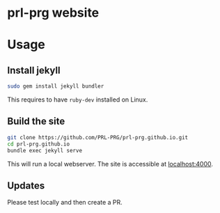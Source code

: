 # prl-prg website

# Usage

## Install jekyll

```sh
sudo gem install jekyll bundler
```

This requires to have `ruby-dev` installed on Linux.

## Build the site

```sh
git clone https://github.com/PRL-PRG/prl-prg.github.io.git
cd prl-prg.github.io
bundle exec jekyll serve
```

This will run a local webserver. The site is accessible at [localhost:4000](localhost:4000).

## Updates

Please test locally and then create a PR.
